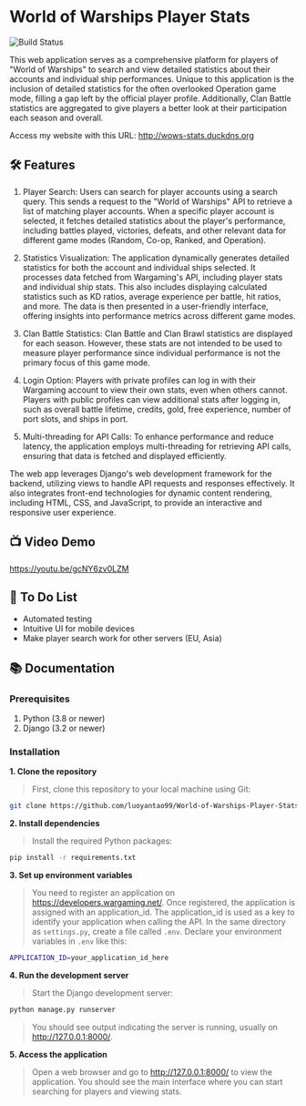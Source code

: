 #  World of Warships Player Stats
![Build Status](https://github.com/luoyantao99/World-of-Warships-Player-Stats/actions/workflows/django.yml/badge.svg)

This web application serves as a comprehensive platform for players of "World of Warships" to search and view detailed statistics about their accounts and individual ship performances. Unique to this application is the inclusion of detailed statistics for the often overlooked Operation game mode, filling a gap left by the official player profile. Additionally, Clan Battle statistics are aggregated to give players a better look at their participation each season and overall. 

Access my website with this URL: http://wows-stats.duckdns.org

## 🛠️ Features
1. Player Search: Users can search for player accounts using a search query. This sends a request to the "World of Warships" API to retrieve a list of matching player accounts. When a specific player account is selected, it fetches detailed statistics about the player's performance, including battles played, victories, defeats, and other relevant data for different game modes (Random, Co-op, Ranked, and Operation). 

2. Statistics Visualization: The application dynamically generates detailed statistics for both the account and individual ships selected. It processes data fetched from Wargaming's API, including player stats and individual ship stats. This also includes displaying calculated statistics such as KD ratios, average experience per battle, hit ratios, and more. The data is then presented in a user-friendly interface, offering insights into performance metrics across different game modes. 

3. Clan Battle Statistics: Clan Battle and Clan Brawl statistics are displayed for each season. However, these stats are not intended to be used to measure player performance since individual performance is not the primary focus of this game mode. 

4. Login Option: Players with private profiles can log in with their Wargaming account to view their own stats, even when others cannot. Players with public profiles can view additional stats after logging in, such as overall battle lifetime, credits, gold, free experience, number of port slots, and ships in port. 

5. Multi-threading for API Calls: To enhance performance and reduce latency, the application employs multi-threading for retrieving API calls, ensuring that data is fetched and displayed efficiently. 

The web app leverages Django's web development framework for the backend, utilizing views to handle API requests and responses effectively. It also integrates front-end technologies for dynamic content rendering, including HTML, CSS, and JavaScript, to provide an interactive and responsive user experience. 

## 📺 Video Demo
https://youtu.be/gcNY6zv0LZM

## 📄 To Do List
* Automated testing
* Intuitive UI for mobile devices
* Make player search work for other servers (EU, Asia)

## 📚 Documentation
### Prerequisites
1. Python (3.8 or newer)
2. Django (3.2 or newer)

### Installation
**1. Clone the repository**<br>
> First, clone this repository to your local machine using Git:
``` bash
git clone https://github.com/luoyantao99/World-of-Warships-Player-Stats.git
```

**2. Install dependencies**<br>
> Install the required Python packages:
``` bash
pip install -r requirements.txt
```

**3. Set up environment variables**<br>
> You need to register an application on https://developers.wargaming.net/. Once registered, the application is assigned with an application_id. The application_id is used as a key to identify your application when calling the API. In the same directory as ```settings.py```, create a file called ```.env```. Declare your environment variables in ```.env``` like this:
``` bash
APPLICATION_ID=your_application_id_here
```

**4. Run the development server**<br>
> Start the Django development server:
``` bash
python manage.py runserver
```
> You should see output indicating the server is running, usually on http://127.0.0.1:8000/.

**5. Access the application**<br>
> Open a web browser and go to http://127.0.0.1:8000/ to view the application. You should see the main interface where you can start searching for players and viewing stats.
